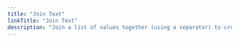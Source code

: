 ```yaml
---
title: "Join Text"
linkTitle: "Join Text"
description: "Join a list of values together (using a separator) to create text."
---
```

